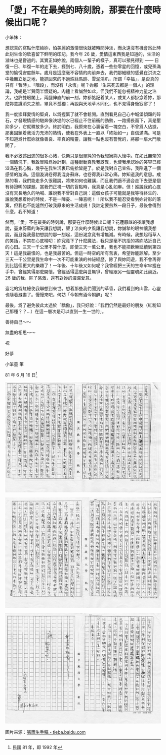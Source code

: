 # 「愛」不在最美的時刻說，那要在什麼時候出口呢？

小笨妹：

想認真的寫點什麼給妳，怕美麗的激情很快就被時間沖淡，而永遠沒有機會爲此時此刻生命的欣喜留下鮮明的印記。我今年 26 歲，愛情這東西我是知道的，生活的滋味也是嘗過的。其實正如妳說，兩個人一輩子的樣子，真可以預見得到 —— 日復一日、年復一年的走下去，捱到七、八十歲，憑着一些些零星的回憶，或兒孫滿堂的愉悅安度餘年。歲月是這麼毫不容情的向前奔去，我們那細緻的感覺在洪流之中幾無立足之地，能抓回來的不過蛛絲馬跡、雪泥鴻爪，所謂「幸福」，是否真的只有「暫時」、「階段」，而沒有「永恆」呢？妳那「生來死去都是一個人」的理論，我總是半贊同半懷疑的。肉體上看誠然如此，但我們不能忽視精神力量之浩大。也許雙眼闔上，兩腿伸直的前一刻，妳都惦記着某人，或某人都掛念着妳，那麼妳意識消失之前，畢竟不孤獨；再說與天地草木同化，也不見得身後寂寥了！

我一度崇拜愛情的堅貞，以爲握緊了就不會鬆開。直到看見自己心中城堡傾頹的碎石，才發現情感的馳奔像決堤的水已經止不住前衝的勁勢，一路揚長而下，真是壓抑多少，它就釋放多少。終於明白，我原來在心裏留着一塊空白，不曾爲人佔據，那裏固鎖着我活力充沛的熱情，使我在外表上一直以「終始如一」自信滿滿。可是不知道爲什麼妳就像善良、率真的精靈，讓我一點也沒有警覺的，將那一扇大門敞開了。

我不必敘述出遊的很多心緒，快樂只是很單純的令我想擁妳入懷中。在如此無奈的一個情況下，我敢冒險爲妳計劃，這種衝動真教我訝異，也使我承認妳的笑容已經溢滿在我心胸，幾乎在我生活裏已俯拾皆是了。於是我對自己宣佈，我陷進了一個感情的漩渦。這個漩渦卷得我混身蘇麻，也卷得我非常心痛。妳知道我的意思。成熟的看，我們能走多久很難說，將來如何也難講，而且我們適不適合走下去更是個有待證明的課題。當我們正視一切的盲點時，我真是心亂如麻。但！誰說我的心底沒有天長地久的吶喊、誰說我不曾對自己說：這個女孩子可能就是我等待終生的、誰說我想着妳的時候，不是一陣憂、一陣喜呢！！所以我不能忍受看到妳背影的落寞，但我也不能遽然打破我原來的生活成規！我註定要煎熬一段日子，最後會得到什麼，我不知道！

然而，「愛」不在最美的時刻說，那要在什麼時候出口呢？花蓮靜諡的夜讓我想說，臺東蔚藍的海天讓我想說，墾丁涼爽的夕風讓我想說，妳誠摯的眼神讓我想說，而且從我最初想說的那一刻起，這份渴念竟有增無減。有時候，我想起稻草人的笑話，不禁在心底嘮叨：妳究竟下了什麼魔法，我只是毫不抗拒的將妳貼近自己的心田。三天一千公里不算什麼，即使三天一萬公里，我也不能把歡樂延續到第四天！這是我最恨的，也是我最苦的。但這一時空的所有苦衷，希望妳能諒解。至少三天一千公里是我生命中一次不可能重演的神祕經歷，除了與妳同遊，我不會再得到比這個更大的樂趣了！一年後、十年後又如何呢？我曾經把三天的生命牢牢握在手中，曾經笑得那麼開懷，曾經活得這麼與世無爭，曾經跟另一個靈魂如此契近。26 歲的我，除了感激，還有對妳的濃濃愛意。

臺北的霓虹總使我聯想到來世。想着那些我們聞到的草香，我們看到的山雲，心靈也隨着滌盡了。慢慢來吧，何妨「今朝有酒今朝醉」呢？

最後，爲了避免彼此太過於「驕傲」，我只好說：「我們仍然是最好的朋友（紅粉知己那種？？…）在這一層次是可以直到一生一世的」。

善待自己～～

無盡的相思～～

祝

好夢

小笨童 筆

81 年 6 月 16 日[^1]

![第一面](./page-1.jpg)

![第二面](./page-2.jpg)

![第三面](./page-3.jpg)

[^1]: 民國 81 年，即 1992 年

圖片來源：[張雨生手稿 - tieba.baidu.com](https://tieba.baidu.com/p/2084189476#!/l/p1)
